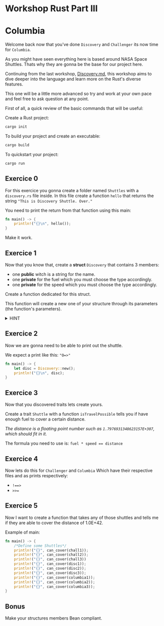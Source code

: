 # Workshop Rust Part III

# Columbia

Welcome back now that you've done `Discovery` and `Challenger` its now time for `Columbia`.

As you might have seen everything here is based around NASA Space Shuttles.
Thats why they are gonna be the base for our project here.

Continuing from the last workshop, [Discovery.md](https://github.com/MartinFillon/Workshop-rust/blob/main/Discovery.md), this workshop aims to dive deeper into the language and learn more on the Rust's diverse features.

This one will be a little more advanced so try and work at your own pace and feel free to ask question at any point.

First of all, a quick review of the basic commands that will be useful:

Create a Rust project:
```sh
cargo init
```

To build your project and create an executable:
```sh
cargo build
```

To quickstart your project:
```sh
cargo run
```

## Exercice 0

For this exercice you gonna create a folder named `Shuttles` with a `discovery.rs` file inside.
In this file create a function `hello` that returns the string `"This is Discovery Shuttle. Over."`

You need to print the return from that function using this main:

```rust
fn main() -> {
    println!("{}\n", hello());
}
```

Make it work.

## Exercice 1

Now that you know that, create a **struct** `Discovery` that contains 3 members:
- one **public** witch is a string for the name.
- one **private** for the fuel which you must choose the type accordingly.
- one **private** for the speed which you must choose the type accordingly.

Create a function dedicated for this struct.

This function will create a new one of your structure through its parameters (the function's parameters).

<details>
  <summary> HINT </summary>

  Look at `impl`
</details>

## Exercice 2

Now we are gonna need to be able to print out the shuttle.

We expect a print like this: `"O=>"`

```rust
fn main() -> {
    let disc = Discovery::new();
    println!("{}\n", disc);
}
```

## Exercice 3

Now that you discovered traits lets create yours.

Create a trait `Shuttle` with a function `isTravelPossible` tells you if have enough fuel to cover a certain distance.

*The distance is a floating point number such as `1.7976931348623157E+307`, which should fit in it.*

The formula you need to use is: `fuel * speed == distance`

## Exercice 4

Now lets do this for `Challenger` and `Columbia`
Which have their respective files and as prints respectively:

- `!==>`
- `>>=`

## Exercice 5

Now I want to create a function that takes any of those shuttles and tells me if they are able to cover the distance of 1.0E+42.

Example of main:

```rust
fn main() -> {
    /*Define some Shuttles*/
    println!("{}", can_cover(chall1));
    println!("{}", can_cover(chall2));
    println!("{}", can_cover(chall3))
    println!("{}", can_cover(disc1));
    println!("{}", can_cover(disc2));
    println!("{}", can_cover(disc3));
    println!("{}", can_cover(columbia1));
    println!("{}", can_cover(columbia2));
    println!("{}", can_cover(columbia3));
}
```

## Bonus

Make your structures members Bean compliant.

